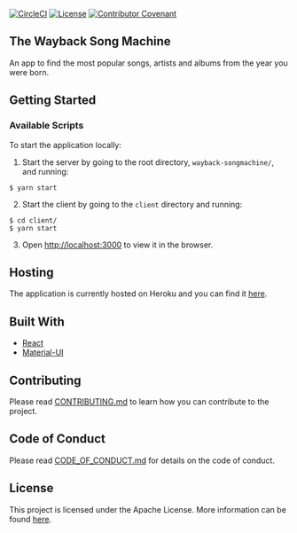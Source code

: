 [![CircleCI](https://circleci.com/gh/tendaitt/wayback-songmachine.svg?style=svg)](https://circleci.com/gh/tendaitt/wayback-songmachine) [![License](https://img.shields.io/badge/License-Apache%202.0-blue.svg)](https://opensource.org/licenses/Apache-2.0) [![Contributor Covenant](https://img.shields.io/badge/Contributor%20Covenant-v2.0%20adopted-ff69b4.svg)](code-of-conduct.md)

## The Wayback Song Machine

An app to find the most popular songs, artists and albums from the year you were born.

## Getting Started

### Available Scripts

To start the application locally:

1. Start the server by going to the root directory, `wayback-songmachine/`, and running:

```
$ yarn start
```

2. Start the client by going to the `client` directory and running:

```
$ cd client/
$ yarn start
```

3. Open [http://localhost:3000](http://localhost:3000) to view it in the browser.

## Hosting

The application is currently hosted on Heroku and you can find it [here](https://pacific-beyond-50828.herokuapp.com/).

## Built With

* [React](https://reactjs.org/)
* [Material-UI](https://material-ui.com/)

## Contributing

Please read [CONTRIBUTING.md](CONTRIBUTING.md) to learn how you can contribute to the project.

## Code of Conduct

Please read [CODE_OF_CONDUCT.md](CODE_OF_CONDUCT.md) for details on the code of conduct.

## License

This project is licensed under the Apache License. More information can be found [here](LICENSE).

